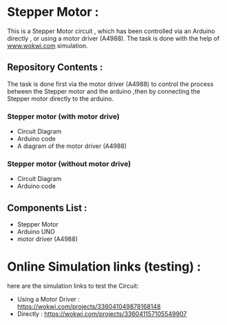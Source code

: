 # Stepper Motor :
This is a Stepper Motor circuit , which has been controlled via an Arduino directly , or using a motor driver (A4988).
The task is done with the help of www.wokwi.com simulation.


## Repository Contents :
The task is done first via the motor driver (A4988) to control the process between the Stepper motor and the arduino ,then by connecting the Stepper motor directly to the arduino.

### Stepper motor (with motor drive)
* Circuit Diagram
* Arduino code
* A diagram of the motor driver (A4988)

### Stepper motor (without motor drive)
* Circuit Diagram
* Arduino code


## Components List :
* Stepper Motor
* Arduino UNO
* motor driver (A4988)


# Online Simulation links (testing) :
here are the simulation links to test the Circuit:
* Using a Motor Driver : https://wokwi.com/projects/336041049878168148
* Directly :             https://wokwi.com/projects/336041157105549907
